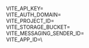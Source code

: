 

VITE_API_KEY=\
VITE_AUTH_DOMAIN=\
VITE_PROJECT_ID=\
VITE_STORAGE_BUCKET=\
VITE_MESSAGING_SENDER_ID=\
VITE_APP_ID=\